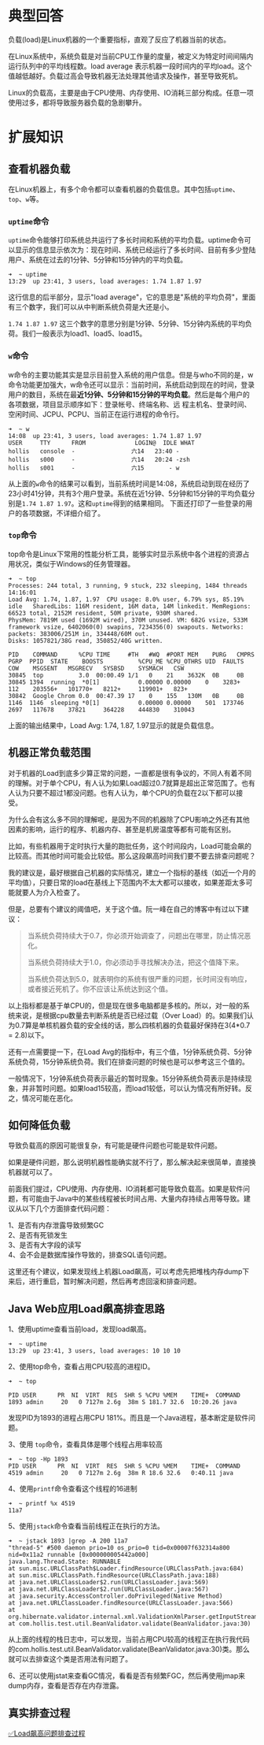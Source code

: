 # 典型回答
负载(load)是Linux机器的一个重要指标，直观了反应了机器当前的状态。

在Linux系统中，系统负载是对当前CPU工作量的度量，被定义为特定时间间隔内运行队列中的平均线程数。load average 表示机器一段时间内的平均load。这个值越低越好。负载过高会导致机器无法处理其他请求及操作，甚至导致死机。

Linux的负载高，主要是由于CPU使用、内存使用、IO消耗三部分构成。任意一项使用过多，都将导致服务器负载的急剧攀升。

# 扩展知识

## 查看机器负载

在Linux机器上，有多个命令都可以查看机器的负载信息。其中包括`uptime`、`top`、`w`等。

### `uptime`命令

`uptime`命令能够打印系统总共运行了多长时间和系统的平均负载。uptime命令可以显示的信息显示依次为：现在时间、系统已经运行了多长时间、目前有多少登陆用户、系统在过去的1分钟、5分钟和15分钟内的平均负载。

```
➜  ~ uptime
13:29  up 23:41, 3 users, load averages: 1.74 1.87 1.97
```

这行信息的后半部分，显示"load average"，它的意思是"系统的平均负荷"，里面有三个数字，我们可以从中判断系统负荷是大还是小。

`1.74 1.87 1.97` 这三个数字的意思分别是1分钟、5分钟、15分钟内系统的平均负荷。我们一般表示为load1、load5、load15。

### `w`命令

w命令的主要功能其实是显示目前登入系统的用户信息。但是与who不同的是，w命令功能更加强大，w命令还可以显示：当前时间，系统启动到现在的时间，登录用户的数目，系统在最**近1分钟、5分钟和15分钟的平均负载**。然后是每个用户的各项数据，项目显示顺序如下：登录帐号、终端名称、远 程主机名、登录时间、空闲时间、JCPU、PCPU、当前正在运行进程的命令行。

```
➜  ~ w
14:08  up 23:41, 3 users, load averages: 1.74 1.87 1.97
USER     TTY      FROM              LOGIN@  IDLE WHAT
hollis   console  -                六14   23:40 -
hollis   s000     -                六14   20:24 -zsh
hollis   s001     -                六15       - w
```

从上面的`w`命令的结果可以看到，当前系统时间是14:08，系统启动到现在经历了23小时41分钟，共有3个用户登录。系统在近1分钟、5分钟和15分钟的平均负载分别是`1.74 1.87 1.97`。这和`uptime`得到的结果相同。 下面还打印了一些登录的用户的各项数据，不详细介绍了。

### `top`命令

top命令是Linux下常用的性能分析工具，能够实时显示系统中各个进程的资源占用状况，类似于Windows的任务管理器。

```
➜  ~ top
Processes: 244 total, 3 running, 9 stuck, 232 sleeping, 1484 threads                                                                                                                               14:16:01
Load Avg: 1.74, 1.87, 1.97  CPU usage: 8.0% user, 6.79% sys, 85.19% idle   SharedLibs: 116M resident, 16M data, 14M linkedit. MemRegions: 66523 total, 2152M resident, 50M private, 930M shared.
PhysMem: 7819M used (1692M wired), 370M unused. VM: 682G vsize, 533M framework vsize, 6402060(0) swapins, 7234356(0) swapouts. Networks: packets: 383006/251M in, 334448/60M out.
Disks: 1057821/38G read, 350852/40G written.

PID    COMMAND      %CPU TIME     #TH   #WQ  #PORT MEM    PURG   CMPRS  PGRP  PPID  STATE    BOOSTS          %CPU_ME %CPU_OTHRS UID  FAULTS    COW    MSGSENT   MSGRECV   SYSBSD    SYSMACH   CSW
30845  top          3.0  00:00.49 1/1   0    21    3632K  0B     0B     30845 1394  running  *0[1]           0.00000 0.00000    0    3283+     112    203556+   101770+   8212+     119901+   823+
30842  Google Chrom 0.0  00:47.39 17    0    155   130M   0B     0B     1146  1146  sleeping *0[1]           0.00000 0.00000    501  173746    2697   117678    37821     364228    444830    310043
```

上面的输出结果中，Load Avg: 1.74, 1.87, 1.97显示的就是负载信息。

## 机器正常负载范围

对于机器的Load到底多少算正常的问题，一直都是很有争议的，不同人有着不同的理解。对于单个CPU，有人认为如果Load超过0.7就算是超出正常范围了。也有人认为只要不超过1都没问题。也有人认为，单个CPU的负载在2以下都可以接受。

为什么会有这么多不同的理解呢，是因为不同的机器除了CPU影响之外还有其他因素的影响，运行的程序、机器内存、甚至是机房温度等都有可能有区别。

比如，有些机器用于定时执行大量的跑批任务，这个时间段内，Load可能会飙的比较高。而其他时间可能会比较低。那么这段飙高时间我们要不要去排查问题呢？

我的建议是，最好根据自己机器的实际情况，建立一个指标的基线（如近一个月的平均值），只要日常的load在基线上下范围内不太大都可以接收，如果差距太多可能就要人为介入检查了。

但是，总要有个建议的阈值吧，关于这个值。阮一峰在自己的博客中有过以下建议：

> 当系统负荷持续大于0.7，你必须开始调查了，问题出在哪里，防止情况恶化。
>  
> 当系统负荷持续大于1.0，你必须动手寻找解决办法，把这个值降下来。
>  
> 当系统负荷达到5.0，就表明你的系统有很严重的问题，长时间没有响应，或者接近死机了。你不应该让系统达到这个值。


以上指标都是基于单CPU的，但是现在很多电脑都是多核的。所以，对一般的系统来说，是根据cpu数量去判断系统是否已经过载（Over Load）的。如果我们认为0.7算是单核机器负载的安全线的话，那么四核机器的负载最好保持在3(4*0.7 = 2.8)以下。

还有一点需要提一下，在Load Avg的指标中，有三个值，1分钟系统负荷、5分钟系统负荷，15分钟系统负荷。我们在排查问题的时候也是可以参考这三个值的。

一般情况下，1分钟系统负荷表示最近的暂时现象。15分钟系统负荷表示是持续现象，并非暂时问题。如果load15较高，而load1较低，可以认为情况有所好转。反之，情况可能在恶化。

## 如何降低负载

导致负载高的原因可能很复杂，有可能是硬件问题也可能是软件问题。

如果是硬件问题，那么说明机器性能确实就不行了，那么解决起来很简单，直接换机器就可以了。

前面我们提过，CPU使用、内存使用、IO消耗都可能导致负载高。如果是软件问题，有可能由于Java中的某些线程被长时间占用、大量内存持续占用等导致。建议从以下几个方面排查代码问题：

1、是否有内存泄露导致频繁GC <br />2、是否有死锁发生 <br />3、是否有大字段的读写 <br />4、会不会是数据库操作导致的，排查SQL语句问题。

这里还有个建议，如果发现线上机器Load飙高，可以考虑先把堆栈内存dump下来后，进行重启，暂时解决问题，然后再考虑回滚和排查问题。

## Java Web应用Load飙高排查思路

1、使用uptime查看当前load，发现load飙高。

```
➜  ~ uptime
13:29  up 23:41, 3 users, load averages: 10 10 10
```

2、使用top命令，查看占用CPU较高的进程ID。

```
➜  ~ top

PID USER      PR  NI  VIRT  RES  SHR S %CPU %MEM    TIME+  COMMAND
1893 admin     20   0 7127m 2.6g  38m S 181.7 32.6  10:20.26 java
```

发现PID为1893的进程占用CPU 181%。而且是一个Java进程，基本断定是软件问题。

3、使用 `top`命令，查看具体是哪个线程占用率较高

```
➜  ~ top -Hp 1893
PID USER      PR  NI  VIRT  RES  SHR S %CPU %MEM    TIME+  COMMAND
4519 admin     20   0 7127m 2.6g  38m R 18.6 32.6   0:40.11 java
```

4、使用`printf`命令查看这个线程的16进制

```
➜  ~ printf %x 4519
11a7
```

5、使用`jstack`命令查看当前线程正在执行的方法。

```
➜  ~ jstack 1893 |grep -A 200 11a7
"thread-5" #500 daemon prio=10 os_prio=0 tid=0x00007f632314a800 nid=0x11a2 runnable [0x000000005442a000]
java.lang.Thread.State: RUNNABLE
at sun.misc.URLClassPath$Loader.findResource(URLClassPath.java:684)
at sun.misc.URLClassPath.findResource(URLClassPath.java:188)
at java.net.URLClassLoader$2.run(URLClassLoader.java:569)
at java.net.URLClassLoader$2.run(URLClassLoader.java:567)
at java.security.AccessController.doPrivileged(Native Method)
at java.net.URLClassLoader.findResource(URLClassLoader.java:566)
at org.hibernate.validator.internal.xml.ValidationXmlParser.getInputStreamForPath(ValidationXmlParser.java:248)
at com.hollis.test.util.BeanValidator.validate(BeanValidator.java:30)
```

从上面的线程的栈日志中，可以发现，当前占用CPU较高的线程正在执行我代码的com.hollis.test.util.BeanValidator.validate(BeanValidator.java:30)类。那么就可以去排查这个类是否用法有问题了。

6、还可以使用jstat来查看GC情况，看看是否有频繁FGC，然后再使用jmap来dump内存，查看是否存在内存泄露。

## 真实排查过程

[✅Load飙高问题排查过程](https://www.yuque.com/hollis666/fo22bm/uq7bul?view=doc_embed)
